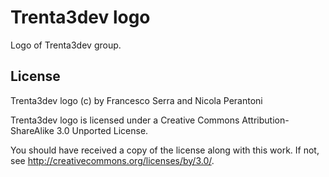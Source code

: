 Trenta3dev logo
====

Logo of Trenta3dev group.


License
----
Trenta3dev logo (c) by Francesco Serra and Nicola Perantoni

Trenta3dev logo is licensed under a Creative Commons Attribution-ShareAlike 3.0 Unported License.

You should have received a copy of the license along with this
work.  If not, see http://creativecommons.org/licenses/by/3.0/.